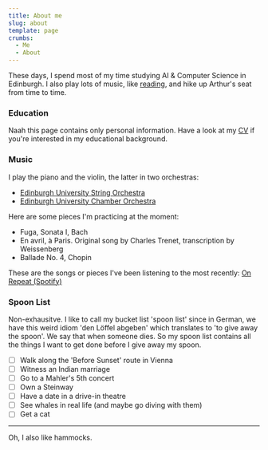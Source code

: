 ```yaml
---
title: About me
slug: about
template: page
crumbs:
  - Me
  - About
---
```


These days, I spend most of my time studying AI & Computer Science in Edinburgh.
I also play lots of music, like [reading](/reading-list/), and hike up Arthur's seat from time to time.

### Education

Naah this page contains only personal information. Have a look at my [CV](https://www.ericjanto.com/cv) if you're interested in my educational background.

### Music

I play the piano and the violin, the latter in two orchestras:

- [Edinburgh University String Orchestra](https://string.eusa.ed.ac.uk/)
- [Edinburgh University Chamber Orchestra](https://www.eusa.ed.ac.uk/activities/societies/society/euco/)

Here are some pieces I'm practicing at the moment:

- Fuga, Sonata I, Bach
- En avril, à Paris. Original song by Charles Trenet, transcription by Weissenberg
- Ballade No. 4, Chopin

These are the songs or pieces I've been listening to the most recently: [On Repeat (Spotify)](https://open.spotify.com/playlist/37i9dQZF1EpihlA9BnKwgw?si=DPSDZrdBR1eBdU7-rdnX4w)

### Spoon List

Non-exhausitve. I like to call my bucket list 'spoon list' since in German, we have this weird idiom 'den Löffel abgeben' which translates to 'to give away the spoon'. We say that when someone dies. So my spoon list contains all the things I want to get done before I give away my spoon.

- [ ] Walk along the 'Before Sunset' route in Vienna
- [ ] Witness an Indian marriage
- [ ] Go to a Mahler's 5th concert
- [ ] Own a Steinway
- [ ] Have a date in a drive-in theatre
- [ ] See whales in real life (and maybe go diving with them)
- [ ] Get a cat

---

Oh, I also like hammocks.
